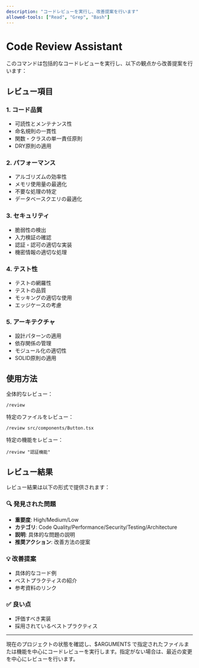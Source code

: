 ```yaml
---
description: "コードレビューを実行し、改善提案を行います"
allowed-tools: ["Read", "Grep", "Bash"]
---
```


# Code Review Assistant

このコマンドは包括的なコードレビューを実行し、以下の観点から改善提案を行います：

## レビュー項目

### 1. **コード品質**
- 可読性とメンテナンス性
- 命名規則の一貫性
- 関数・クラスの単一責任原則
- DRY原則の適用

### 2. **パフォーマンス**
- アルゴリズムの効率性
- メモリ使用量の最適化
- 不要な処理の特定
- データベースクエリの最適化

### 3. **セキュリティ**
- 脆弱性の検出
- 入力検証の確認
- 認証・認可の適切な実装
- 機密情報の適切な処理

### 4. **テスト性**
- テストの網羅性
- テストの品質
- モッキングの適切な使用
- エッジケースの考慮

### 5. **アーキテクチャ**
- 設計パターンの適用
- 依存関係の管理
- モジュール化の適切性
- SOLID原則の適用

## 使用方法

全体的なレビュー：
```
/review
```

特定のファイルをレビュー：
```
/review src/components/Button.tsx
```

特定の機能をレビュー：
```
/review "認証機能"
```

## レビュー結果

レビュー結果は以下の形式で提供されます：

### 🔍 **発見された問題**
- **重要度**: High/Medium/Low
- **カテゴリ**: Code Quality/Performance/Security/Testing/Architecture
- **説明**: 具体的な問題の説明
- **推奨アクション**: 改善方法の提案

### 💡 **改善提案**
- 具体的なコード例
- ベストプラクティスの紹介
- 参考資料のリンク

### ✅ **良い点**
- 評価すべき実装
- 採用されているベストプラクティス

---

現在のプロジェクトの状態を確認し、$ARGUMENTS で指定されたファイルまたは機能を中心にコードレビューを実行します。指定がない場合は、最近の変更を中心にレビューを行います。